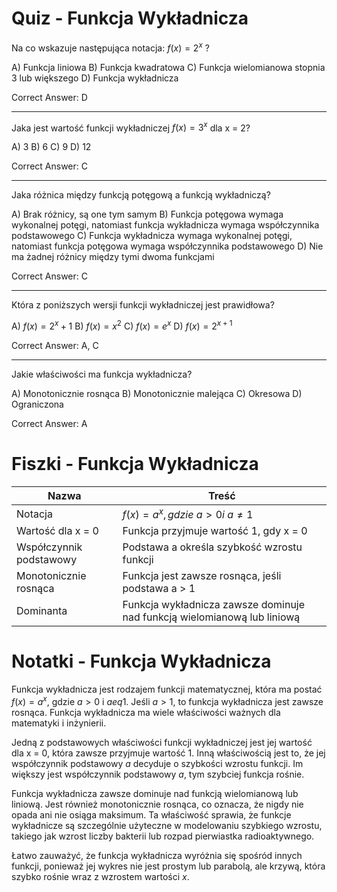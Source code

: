  # Quiz - Funkcja Wykładnicza
Na co wskazuje następująca notacja: $f(x) = 2^x$ ?

A) Funkcja liniowa
B) Funkcja kwadratowa
C) Funkcja wielomianowa stopnia 3 lub większego
D) Funkcja wykładnicza

Correct Answer: D

---

Jaka jest wartość funkcji wykładniczej $f(x) = 3^x$ dla x = 2?

A) 3
B) 6
C) 9
D) 12

Correct Answer: C

---

Jaka różnica między funkcją potęgową a funkcją wykładniczą?

A) Brak różnicy, są one tym samym
B) Funkcja potęgowa wymaga wykonalnej potęgi, natomiast funkcja wykładnicza wymaga współczynnika podstawowego
C) Funkcja wykładnicza wymaga wykonalnej potęgi, natomiast funkcja potęgowa wymaga współczynnika podstawowego
D) Nie ma żadnej różnicy między tymi dwoma funkcjami

Correct Answer: C

---

Która z poniższych wersji funkcji wykładniczej jest prawidłowa?

A) $f(x) = 2^x + 1$
B) $f(x) = x^2$
C) $f(x) = e^x$
D) $f(x) = 2^{x + 1}$

Correct Answer: A, C

---

Jakie właściwości ma funkcja wykładnicza?

A) Monotonicznie rosnąca
B) Monotonicznie malejąca
C) Okresowa
D) Ograniczona

Correct Answer: A

# Fiszki - Funkcja Wykładnicza

| Nazwa                  | Treść                                                                 |
|-----------------------|-------------------------------------------------------------------------|
| Notacja                | $f(x) = a^x, gdzie\ a > 0 i\ a \ne 1$                                      |
| Wartość dla x = 0       | Funkcja przyjmuje wartość 1, gdy x = 0                                 |
| Współczynnik podstawowy | Podstawa a określa szybkość wzrostu funkcji                            |
| Monotonicznie rosnąca  | Funkcja jest zawsze rosnąca, jeśli podstawa a > 1                         |
| Dominanta              | Funkcja wykładnicza zawsze dominuje nad funkcją wielomianową lub liniową |

# Notatki - Funkcja Wykładnicza

Funkcja wykładnicza jest rodzajem funkcji matematycznej, która ma postać $f(x) = a^x$, gdzie $a > 0$ i $a 
eq 1$. Jeśli $a > 1$, to funkcja wykładnicza jest zawsze rosnąca. Funkcja wykładnicza ma wiele właściwości
ważnych dla matematyki i inżynierii.

Jedną z podstawowych właściwości funkcji wykładniczej jest jej wartość dla x = 0, która zawsze przyjmuje
wartość 1. Inną właściwością jest to, że jej współczynnik podstawowy $a$ decyduje o szybkości wzrostu funkcji.
 Im większy jest współczynnik podstawowy $a$, tym szybciej funkcja rośnie.

Funkcja wykładnicza zawsze dominuje nad funkcją wielomianową lub liniową. Jest również monotonicznie
rosnąca, co oznacza, że nigdy nie opada ani nie osiąga maksimum. Ta właściwość sprawia, że funkcje wykładnicze
są szczególnie użyteczne w modelowaniu szybkiego wzrostu, takiego jak wzrost liczby bakterii lub rozpad pierwiastka
radioaktywnego.

Łatwo zauważyć, że funkcja wykładnicza wyróżnia się spośród innych funkcji, ponieważ jej wykres nie jest
prostym lub parabolą, ale krzywą, która szybko rośnie wraz z wzrostem wartości $x$.